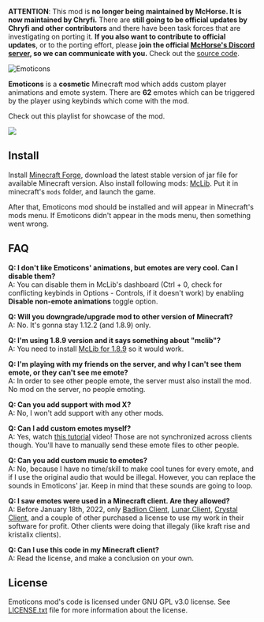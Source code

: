 **ATTENTION**: This mod is **no longer being maintained by McHorse. It is now maintained by Chryfi.**
There are **still going to be official updates by Chryfi and other contributors** and there have been task forces that are investigating on porting it. **If you also want to contribute to official updates**, or to the porting effort, please **join the official [McHorse's Discord server](https://discord.gg/qfxrqUF), so we can communicate with you.** Check out the [source code](https://github.com/mchorse/emoticons).

![Emoticons](https://i.imgur.com/do30WtA.png)

**Emoticons** is a **cosmetic** Minecraft mod which adds custom player animations and emote system. There are **62** emotes which can be triggered by the player using keybinds which come with the mod.

Check out this playlist for showcase of the mod.

<a href="https://youtu.be/11lAGyM1Fyc?list=PL6UPd2Tj65nFUAUardpcX1sGXNEo21ZIQ"><img src="https://img.youtube.com/vi/11lAGyM1Fyc/0.jpg"></a>

## Install

Install [Minecraft Forge](http://files.minecraftforge.net/), download the latest stable version of jar file for available Minecraft version. Also install following mods: [McLib](https://www.curseforge.com/minecraft/mc-mods/mchorses-mclib). Put it in minecraft's `mods` folder, and launch the game.

After that, Emoticons mod should be installed and will appear in Minecraft's mods menu. If Emoticons didn't appear in the mods menu, then something went wrong.

## FAQ

**Q: I don't like Emoticons' animations, but emotes are very cool. Can I disable them?**  
A: You can disable them in McLib's dashboard (Ctrl + 0, check for conflicting keybinds in Options - Controls, if it doesn't work) by enabling **Disable non-emote animations** toggle option.

**Q: Will you downgrade/upgrade mod to other version of Minecraft?**  
A: No. It's gonna stay 1.12.2 (and 1.8.9) only.

**Q: I'm using 1.8.9 version and it says something about "mclib"?**  
A: You need to install [McLib for 1.8.9](https://www.curseforge.com/minecraft/mc-mods/mchorses-mclib/files/3102750) so it would work.

**Q: I'm playing with my friends on the server, and why I can't see them emote, or they can't see me emote?**  
A: In order to see other people emote, the server must also install the mod. No mod on the server, no people emoting.

**Q: Can you add support with mod X?**  
A: No, I won't add support with any other mods.

**Q: Can I add custom emotes myself?**  
A: Yes, watch [this tutorial](https://youtu.be/dhSYT2HEweM) video! Those are not synchronized across clients though. You'll have to manually send these emote files to other people.

**Q: Can you add custom music to emotes?**  
A: No, because I have no time/skill to make cool tunes for every emote, and if I use the original audio that would be illegal. However, you can replace the sounds in Emoticons' jar. Keep in mind that these sounds are going to loop.

**Q: I saw emotes were used in a Minecraft client. Are they allowed?**  
A: Before January 18th, 2022, only [Badlion Client](https://client.badlion.net/), [Lunar Client](https://www.lunarclient.com/), [Crystal Client](https://crystalclient.net/), and a couple of other purchased a license to use my work in their software for profit. Other clients were doing that illegaly (like kraft rise and kristalix clients).

**Q: Can I use this code in my Minecraft client?**  
A: Read the license, and make a conclusion on your own.

## License

Emoticons mod's code is licensed under GNU GPL v3.0 license. See [LICENSE.txt](./LICENSE.txt) file for more information about the license.